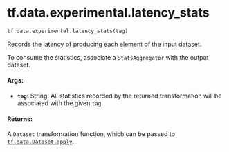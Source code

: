 <div itemscope itemtype="http://developers.google.com/ReferenceObject">
<meta itemprop="name" content="tf.data.experimental.latency_stats" />
<meta itemprop="path" content="Stable" />
</div>

# tf.data.experimental.latency_stats

``` python
tf.data.experimental.latency_stats(tag)
```

Records the latency of producing each element of the input dataset.

To consume the statistics, associate a `StatsAggregator` with the output
dataset.

#### Args:

* <b>`tag`</b>: String. All statistics recorded by the returned transformation will
    be associated with the given `tag`.


#### Returns:

A `Dataset` transformation function, which can be passed to
<a href="../../../tf/data/Dataset.md#apply"><code>tf.data.Dataset.apply</code></a>.